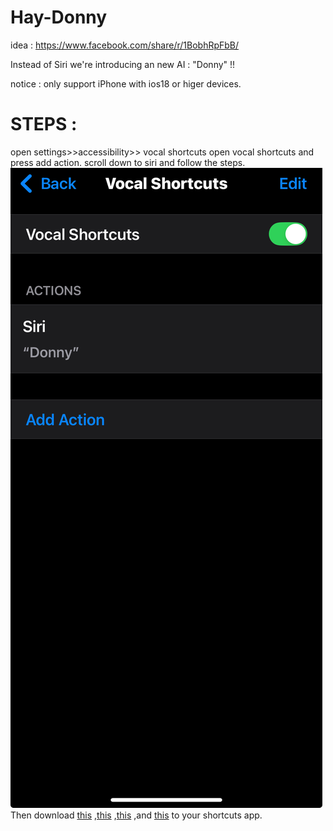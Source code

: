 # Hay-Donny
idea : https://www.facebook.com/share/r/1BobhRpFbB/

Instead of Siri we're introducing an new AI : "Donny" !!

notice : only support iPhone with ios18 or higer devices.

# STEPS : 
open settings>>accessibility>>
vocal shortcuts
open vocal shortcuts and press add action.
scroll down to siri and follow the steps.
![image](https://github.com/Agk654/Hay-Donny/blob/022f511c548c54ef5f76b4ab732037917285f83c/Steps.jpeg)
Then download [this](https://www.icloud.com/shortcuts/7507b4ff49114674b8f28c303e0565a7) ,[this](https://www.icloud.com/shortcuts/7ea5a508b6ef4b60965b6befe1a036db) ,[this](https://www.icloud.com/shortcuts/1b2602783f46429ca040c5b99d75217c) ,and [this](https://www.icloud.com/shortcuts/1b2602783f46429ca040c5b99d75217c) to your shortcuts app.
